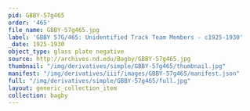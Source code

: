 ```yaml
---
pid: GBBY-57g465
order: '465'
file_name: GBBY-57g465.jpg
label: 'GBBY 57G/465: Unidentified Track Team Members - c1925-1930'
_date: 1925-1930
object_type: glass plate negative
source: http://archives.nd.edu/Bagby/GBBY-57g465.jpg
thumbnail: "/img/derivatives/simple/GBBY-57g465/thumbnail.jpg"
manifest: "/img/derivatives/iiif/images/GBBY-57g465/manifest.json"
full: "/img/derivatives/simple/GBBY-57g465/full.jpg"
layout: generic_collection_item
collection: bagby
---
```

